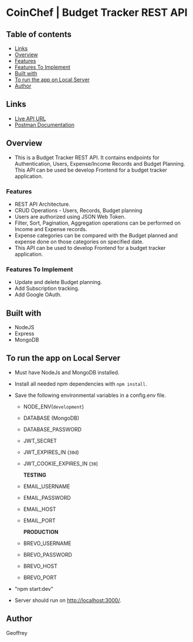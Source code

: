# CoinChef | Budget Tracker REST API

## Table of contents

- [Links](#links)
- [Overview](#overview)
- [Features](#features)
- [Features To Implement](#features-to-implement)
- [Built with](#built-with)
- [To run the app on Local Server](#to-run-the-app-on-local-server)
- [Author](#author)

## Links

- [Live API URL](https://api-coinchef.cyclic.cloud/)
- [Postman Documentation](https://documenter.getpostman.com/view/26849144/2s9Y5SWRGR)

## Overview

- This is a Budget Tracker REST API. It contains endpoints for Authentication, Users, Expense/Income Records and Budget Planning. This API can be used be develop Frontend for a budget tracker application.

### Features

- REST API Architecture.
- CRUD Operations - Users, Records, Budget planning
- Users are authorized using JSON Web Token.
- Filter, Sort, Pagination, Aggregation operations can be performed on Income and Expense records.
- Expense categories can be compared with the Budget planned and expense done on those categories on specified date.
- This API can be used to develop Frontend for a budget tracker application.

### Features To Implement

- Update and delete Budget planning.
- Add Subscription tracking.
- Add Google OAuth.

## Built with

- NodeJS
- Express
- MongoDB

## To run the app on Local Server

- Must have NodeJs and MongoDB installed.
- Install all needed npm dependencies with `npm install`.
- Save the following environmental variables in a config.env file.

  - NODE_ENV(`development`)
  - DATABASE (MongoDB)
  - DATABASE_PASSWORD
  - JWT_SECRET
  - JWT_EXPIRES_IN (`30d`)
  - JWT_COOKIE_EXPIRES_IN (`30`)

    **TESTING**

  - EMAIL_USERNAME
  - EMAIL_PASSWORD
  - EMAIL_HOST
  - EMAIL_PORT

    **PRODUCTION**

  - BREVO_USERNAME
  - BREVO_PASSWORD
  - BREVO_HOST
  - BREVO_PORT

- "npm start:dev"
- Server should run on [http://localhost:3000/](http://localhost:3000/).

## Author

Geoffrey
